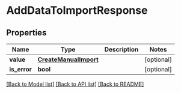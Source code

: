 # AddDataToImportResponse

## Properties
Name | Type | Description | Notes
------------ | ------------- | ------------- | -------------
**value** | [**CreateManualImport**](CreateManualImport.md) |  | [optional] 
**is_error** | **bool** |  | [optional] 

[[Back to Model list]](../README.md#documentation-for-models) [[Back to API list]](../README.md#documentation-for-api-endpoints) [[Back to README]](../README.md)

